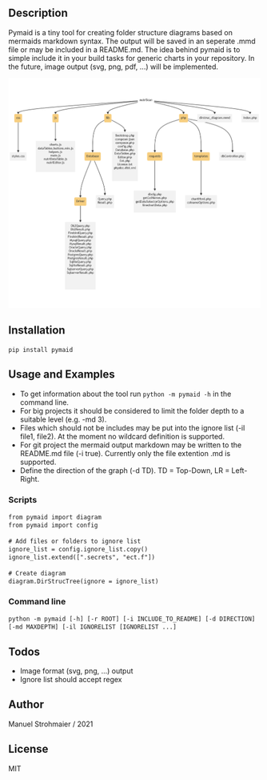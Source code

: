## Description
Pymaid is a tiny tool for creating folder structure diagrams based on mermaids markdown syntax.
The output will be saved in an seperate .mmd file or may be included in a README.md. The idea behind pymaid
is to simple include it in your build tasks for generic charts in your repository.
In the future, image output (svg, png, pdf, ...) will be implemented.

![](examples/example_diagram.png)

## Installation
```
pip install pymaid
```

## Usage and Examples
- To get information about the tool run `python -m pymaid -h` in the command line.
- For big projects it should be considered to limit the folder depth to a suitable level (e.g. -md 3). 
- Files which should not be includes may be put into the ignore list (-il file1, file2). At the moment no wildcard definition is supported. 
- For git project the mermaid output markdown may be written to the README.md file (-i true). Currently only the file extention .md is supported. 
- Define the direction of the graph (-d TD). TD = Top-Down, LR = Left-Right.

### Scripts
```
from pymaid import diagram
from pymaid import config

# Add files or folders to ignore list
ignore_list = config.ignore_list.copy()
ignore_list.extend([".secrets", "ect.f"])

# Create diagram
diagram.DirStrucTree(ignore = ignore_list)
```
### Command line
```
python -m pymaid [-h] [-r ROOT] [-i INCLUDE_TO_README] [-d DIRECTION] [-md MAXDEPTH] [-il IGNORELIST [IGNORELIST ...]
```

## Todos
- Image format (svg, png, ...) output
- Ignore list should accept regex

## Author 
Manuel Strohmaier / 2021

## License
MIT